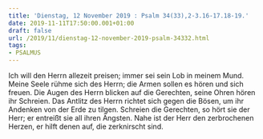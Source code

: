 ```yaml
---
title: 'Dienstag, 12 November 2019 : Psalm 34(33),2-3.16-17.18-19.'
date: 2019-11-11T17:50:00.001+01:00
draft: false
url: /2019/11/dienstag-12-november-2019-psalm-34332.html
tags: 
- PSALMUS
---
```


Ich will den Herrn allezeit preisen; immer sei sein Lob in meinem Mund. Meine Seele rühme sich des Herrn; die Armen sollen es hören und sich freuen. Die Augen des Herrn blicken auf die Gerechten, seine Ohren hören ihr Schreien. Das Antlitz des Herrn richtet sich gegen die Bösen, um ihr Andenken von der Erde zu tilgen. Schreien die Gerechten, so hört sie der Herr; er entreißt sie all ihren Ängsten. Nahe ist der Herr den zerbrochenen Herzen, er hilft denen auf, die zerknirscht sind.